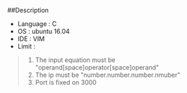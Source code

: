 ##Description
* Language : C
* OS : ubuntu 16.04
* IDE : VIM
* Limit :

>1. The input equation must be "operand[space]operator[space]operand"
>2. The ip must be "number.number.number.nmuber"
>3. Port is fixed on 3000
